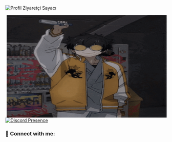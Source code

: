 ![Profil Ziyaretçi Sayacı](https://komarev.com/ghpvc/?username=zypheris&color=blue)

<img align="right" alt="GIF" src="https://github.com/Zypheriss/zypheriss/blob/main/zypheriss.gif?raw=true" width="500" height="320" />

[![Discord Presence](https://lanyard-profile-readme.vercel.app/api/773582512647569409?hideDiscrim=true&theme=dark&bg=1d2022&animated=true&hideStatus=false)](https://discord.com/users/773582512647569409)


### 📩 Connect with me:

<br />


[instagram]: https://www.instagram.com/ilwixi7

<br />

